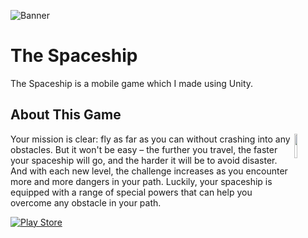 ![Banner](The_Spaceship/Assets/Images_For_Github/özellik_grafiği.png)
<br/>
# The Spaceship
The Spaceship is a mobile game which I made using Unity.


## About This Game
<div>
<img src="https://github.com/emirhantuygun/The-Spaceship/blob/main/The%20Spaceship/Assets/Images%20For%20Github/iconrounded.png" style="height:10%;width:10%;" align="right" />
Your mission is clear: fly as far as you can without crashing into any obstacles. But it won't be easy – the further you travel, the faster your spaceship will go, and the harder it will be to avoid disaster. And with each new level, the challenge increases as you encounter more and more dangers in your path. Luckily, your spaceship is equipped with a range of special powers that can help you overcome any obstacle in your path.
</div>




[![Play Store](https://github.com/emirhantuygun/The-Spaceship/assets/114773586/b9488a61-d4e8-4db3-b43e-48132b3b04d0)](https://play.google.com/store/apps/details?id=com.SchismStudios.TheSpaceship)
